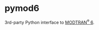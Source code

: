 # pymod6

3rd-party Python interface to [MODTRAN<sup>&reg;</sup> 6][MODTRAN].

[MODTRAN]: http://modtran.spectral.com/
